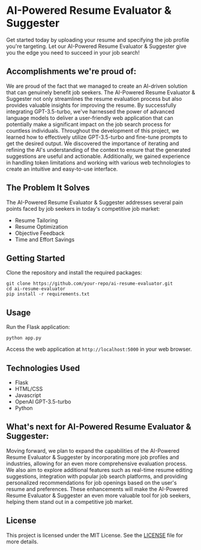 <h1>AI-Powered Resume Evaluator & Suggester</h1>
<p>Get started today by uploading your resume and specifying the job profile you're targeting. Let our AI-Powered Resume Evaluator & Suggester give you the edge you need to succeed in your job search!</p>

<h2>Accomplishments we're proud of:</h2>

<p>We are proud of the fact that we managed to create an AI-driven solution that can genuinely benefit job seekers. The AI-Powered Resume Evaluator & Suggester not only streamlines the resume evaluation process but also provides valuable insights for improving the resume. By successfully integrating GPT-3.5-turbo, we've harnessed the power of advanced language models to deliver a user-friendly web application that can potentially make a significant impact on the job search process for countless individuals. Throughout the development of this project, we learned how to effectively utilize GPT-3.5-turbo and fine-tune prompts to get the desired output. We discovered the importance of iterating and refining the AI's understanding of the context to ensure that the generated suggestions are useful and actionable. Additionally, we gained experience in handling token limitations and working with various web technologies to create an intuitive and easy-to-use interface.</p>


<h2>The Problem It Solves</h2>
<p>The AI-Powered Resume Evaluator & Suggester addresses several pain points faced by job seekers in today's competitive job market:</p>
<ul>
    <li>Resume Tailoring</li>
    <li>Resume Optimization</li>
    <li>Objective Feedback</li>
    <li>Time and Effort Savings</li>
</ul>

<h2>Getting Started</h2>
<p>Clone the repository and install the required packages:</p>
<pre><code>git clone https://github.com/your-repo/ai-resume-evaluator.git
cd ai-resume-evaluator
pip install -r requirements.txt
</code></pre>

<h2>Usage</h2>
<p>Run the Flask application:</p>
<pre><code>python app.py
</code></pre>
<p>Access the web application at <code>http://localhost:5000</code> in your web browser.</p>
<h2>Technologies Used</h2>
<ul>
<li>Flask</li>
<li>HTML/CSS</li>
<li>Javascript</li>
<li>OpenAI GPT-3.5-turbo</li>
<li>Python</li>
</ul>

<h2>What's next for AI-Powered Resume Evaluator & Suggester:</h2>
<p>Moving forward, we plan to expand the capabilities of the AI-Powered Resume Evaluator & Suggester by incorporating more job profiles and industries, allowing for an even more comprehensive evaluation process. We also aim to explore additional features such as real-time resume editing suggestions, integration with popular job search platforms, and providing personalized recommendations for job openings based on the user's resume and preferences. These enhancements will make the AI-Powered Resume Evaluator & Suggester an even more valuable tool for job seekers, helping them stand out in a competitive job market.</p>

<h2>License</h2>
<p>This project is licensed under the MIT License. See the <a href="https://github.com/your-repo/ai-resume-evaluator/blob/main/LICENSE">LICENSE</a> file for more details.</p>

    
